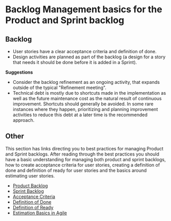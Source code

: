 # Backlog Management basics for the Product and Sprint backlog

## Backlog

- User stories have a clear acceptance criteria and definition of done.
- Design activities are planned as part of the backlog (a design for a story that needs it should be done before it is added in a Sprint).

**Suggestions**

- Consider the backlog refinement as an ongoing activity, that expands outside of the typical "Refinement meeting".
- Technical debt is mostly due to shortcuts made in the implementation as well as the future maintenance cost as the natural result of continuous improvement. Shortcuts should generally be avoided. In some rare instances where they happen, prioritizing and planning improvement activities to reduce this debt at a later time is the recommended approach.

## Other

This section has links directing you to best practices for managing Product and Sprint backlogs.  After reading through the best practices you should have a basic understanding for managing both product and sprint backlogs, how to create acceptance criteria for user stories, creating a definition of done and definition of ready for user stories and the basics around estimating user stories.

- [Product Backlog](https://scrumguides.org/scrum-guide.html#product-backlog)
- [Sprint Backlog](https://scrumguides.org/scrum-guide.html#sprint-backlog)
- [Acceptance Criteria](https://learn.microsoft.com/en-us/azure/devops/boards/backlogs/best-practices-product-backlog?view=azure-devops#acceptance-criteria)
- [Definition of Done](https://scrumguides.org/scrum-guide.html#increment)
- [Definition of Ready](https://www.scrum.org/resources/blog/walking-through-definition-ready)
- [Estimation Basics in Agile](https://www.scrum.org/resources/blog/what-scrum-says-about-estimates)
